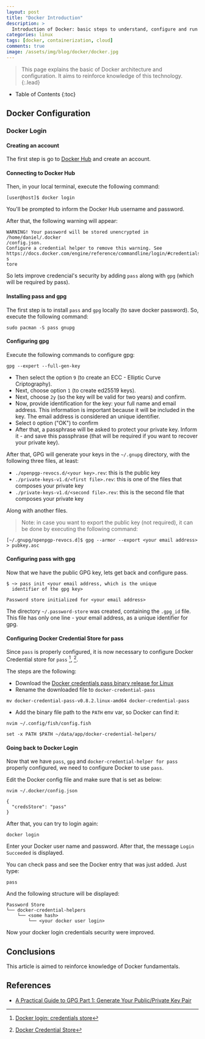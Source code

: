 ```yaml
---
layout: post
title: "Docker Introduction"
description: >
  Introduction of Docker: basic steps to understand, configure and run Docker 
categories: linux
tags: [docker, containerization, cloud]
comments: true
image: /assets/img/blog/docker/docker.jpg
---
```

> This page explains the basic of Docker architecture and configuration. It 
aims to reinforce knowledge of this technology.
{:.lead}

- Table of Contents
{:toc}

## Docker Configuration

### Docker Login  

#### Creating an account

The first step is go to [Docker Hub](https://hub.docker.com) and create an account.

#### Connecting to Docker Hub 

Then, in your local terminal, execute the following command:

```
[user@host]$ docker login
```

You'll be prompted to inform the Docker Hub username and password.

After that, the following warning will appear:

```
WARNING! Your password will be stored unencrypted in /home/daniel/.docker
/config.json.
Configure a credential helper to remove this warning. See
https://docs.docker.com/engine/reference/commandline/login/#credentials-s
tore
```

So lets improve credencial's security by adding `pass` along with `gpg` 
(which will be required by pass).

#### Installing pass and gpg

The first step is to install `pass` and `gpg` locally (to save 
docker password). So, execute the following command:

```
sudo pacman -S pass gnupg
```

#### Configuring gpg

Execute the following commands to configure gpg:

```
gpg --expert --full-gen-key
```

- Then select the option `9` (to create an ECC - Elliptic Curve Criptography).
- Next, choose option `1` (to create ed25519 keys).
- Next, choose `2y` (so the key will be valid for two years) and confirm.
- Now, provide identification for the key: your full name and email address. 
This information is important because it will be included in the key. The 
email address is considered an unique identifier.
- Select `O` option ("OK") to confirm
- After that, a passphrase will be asked to protect your private key. Inform 
it - and save this passphrase (that will be required if you want to recover
your private key).

After that, GPG will generate your keys in the `~/.gnupg` directory, with 
the following three files, at least:

- `./openpgp-revocs.d/<your key>.rev`: this is the public key
- `./private-keys-v1.d/<first file>.rev`: this is one of the files that 
composes your private key
- `./private-keys-v1.d/<second file>.rev`: this is the second file that 
composes your private key

Along with another files.

> Note: in case you want to export the public key (not required), it can be 
done by executing  the following command:

`[~/.gnupg/openpgp-revocs.d]$ gpg --armor --export <your email address> > pubkey.asc`

#### Configuring pass with gpg

Now that we have the public GPG key, lets get back and configure pass.

```
$ ~> pass init <your email address, which is the unique 
  identifier of the gpg key>

Password store initialized for <your email address>
```

The directory `~/.password-store` was created, containing the 
`.gpg_id` file. This file has only one line - your email address, as a 
unique identifier for gpg.

#### Configuring Docker Credential Store for pass

Since `pass` is properly configured, it is now necessary to configure 
Docker Credential store for `pass` [^1], [^2].

The steps are the following:

- Download the [Docker credentials pass binary release for Linux](https://github.com/docker/docker-credential-helpers/releases)
- Rename the downloaded file to `docker-credential-pass`
```
mv docker-credential-pass-v0.8.2.linux-amd64 docker-credential-pass
```

- Add the binary file path to the `PATH` env var, so Docker can 
find it:

```
nvim ~/.config/fish/config.fish

set -x PATH $PATH ~/data/app/docker-credential-helpers/
```

#### Going back to Docker Login

Now that we have `pass`, `gpg` and `docker-credential-helper for pass` 
properly configured, we need to configure Docker to use `pass`.

Edit the Docker config file and make sure that is set as below:

```
nvim ~/.docker/config.json

{
  "credsStore": "pass"
}
```
After that, you can try to login again:

```
docker login
```

Enter your Docker user name and password.
After that, the message `Login Succeeded` is displayed.

You can check pass and see the Docker entry that was just added. 
Just type:

```
pass
```

And the following structure will be displayed:

```
Password Store
└── docker-credential-helpers
    └── <some hash>
        └── <your docker user login>
```

Now your docker login credentials security were improved.

## Conclusions

This article is aimed to reinforce knowledge of Docker fundamentals. 

## References

- [A Practical Guide to GPG Part 1: Generate Your Public/Private Key Pair](https://www.linuxbabe.com/security/a-practical-guide-to-gpg-part-1-generate-your-keypair)

[^1]: [Docker login: credentials store](https://docs.docker.com/reference/cli/docker/login/#credentials-store)
[^2]: [Docker Credential Store](https://github.com/docker/docker-credential-helpers/releases)
